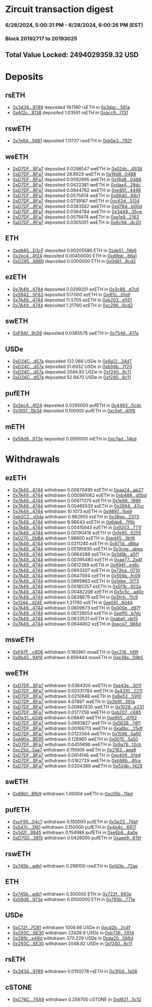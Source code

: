 # Zircuit transaction digest
### 6/28/2024, 5:00:31 PM - 6/28/2024, 6:00:26 PM (EST)
### Block 20192717 to 20193025

## Total Value Locked: 2494029359.32 USD

# Deposits
## rsETH
- [0x3434...9789](https://etherscan.io/address/0x34349c5569e7B846c3558961552D2202760A9789) deposited 19.1180 rsETH in [0x3dac...581a](https://etherscan.io/tx/0x34349c5569e7B846c3558961552D2202760A9789)
- [0xA12c...8138](https://etherscan.io/address/0xA12cBafFC4b5d82Cc7A9b65388d8a8993e5C8138) deposited 1.03591 rsETH in [0xacc9...7f31](https://etherscan.io/tx/0xA12cBafFC4b5d82Cc7A9b65388d8a8993e5C8138)
## rswETH
- [0x7e64...56B1](https://etherscan.io/address/0x7e64D0E44d477FA57D4ED7979760bB0C4eE556B1) deposited 1.11727 rswETH in [0xb5e3...782f](https://etherscan.io/tx/0x7e64D0E44d477FA57D4ED7979760bB0C4eE556B1)
## weETH
- [0xD7DF...BFa7](https://etherscan.io/address/0xD7DF7E085214743530afF339aFC420c7c720BFa7) deposited 0.0298547 weETH in [0x02dc...4938](https://etherscan.io/tx/0xD7DF7E085214743530afF339aFC420c7c720BFa7)
- [0xD7DF...BFa7](https://etherscan.io/address/0xD7DF7E085214743530afF339aFC420c7c720BFa7) deposited 28.8929 weETH in [0x16d8...0488](https://etherscan.io/tx/0xD7DF7E085214743530afF339aFC420c7c720BFa7)
- [0xD7DF...BFa7](https://etherscan.io/address/0xD7DF7E085214743530afF339aFC420c7c720BFa7) deposited 0.0592895 weETH in [0x16d8...0488](https://etherscan.io/tx/0xD7DF7E085214743530afF339aFC420c7c720BFa7)
- [0xD7DF...BFa7](https://etherscan.io/address/0xD7DF7E085214743530afF339aFC420c7c720BFa7) deposited 0.0422381 weETH in [0xdaa4...28dc](https://etherscan.io/tx/0xD7DF7E085214743530afF339aFC420c7c720BFa7)
- [0xD7DF...BFa7](https://etherscan.io/address/0xD7DF7E085214743530afF339aFC420c7c720BFa7) deposited 0.0844762 weETH in [0xe85f...4496](https://etherscan.io/tx/0xD7DF7E085214743530afF339aFC420c7c720BFa7)
- [0xD7DF...BFa7](https://etherscan.io/address/0xD7DF7E085214743530afF339aFC420c7c720BFa7) deposited 0.0575974 weETH in [0x66d0...88c1](https://etherscan.io/tx/0xD7DF7E085214743530afF339aFC420c7c720BFa7)
- [0xD7DF...BFa7](https://etherscan.io/address/0xD7DF7E085214743530afF339aFC420c7c720BFa7) deposited 0.0739167 weETH in [0xc62d...5134](https://etherscan.io/tx/0xD7DF7E085214743530afF339aFC420c7c720BFa7)
- [0xD7DF...BFa7](https://etherscan.io/address/0xD7DF7E085214743530afF339aFC420c7c720BFa7) deposited 0.0393582 weETH in [0xd784...b00d](https://etherscan.io/tx/0xD7DF7E085214743530afF339aFC420c7c720BFa7)
- [0xD7DF...BFa7](https://etherscan.io/address/0xD7DF7E085214743530afF339aFC420c7c720BFa7) deposited 0.0364784 weETH in [0x3449...35ce](https://etherscan.io/tx/0xD7DF7E085214743530afF339aFC420c7c720BFa7)
- [0xD7DF...BFa7](https://etherscan.io/address/0xD7DF7E085214743530afF339aFC420c7c720BFa7) deposited 0.0575974 weETH in [0xe1e9...2163](https://etherscan.io/tx/0xD7DF7E085214743530afF339aFC420c7c720BFa7)
- [0xD7DF...BFa7](https://etherscan.io/address/0xD7DF7E085214743530afF339aFC420c7c720BFa7) deposited 0.0305051 weETH in [0x6c94...dc20](https://etherscan.io/tx/0xD7DF7E085214743530afF339aFC420c7c720BFa7)
## ETH
- [0xdA65...D3cF](https://etherscan.io/address/0xdA656d348871ee663Ab0615452afff6F87eFD3cF) deposited 0.00205586 ETH in [0xab51...f4b6](https://etherscan.io/tx/0xdA656d348871ee663Ab0615452afff6F87eFD3cF)
- [0x2ec4...4f24](https://etherscan.io/address/0x2ec40B11539ECc25a4D2E0f5e8CbF14c59294f24) deposited 0.00400000 ETH in [0xd9bb...86a1](https://etherscan.io/tx/0x2ec40B11539ECc25a4D2E0f5e8CbF14c59294f24)
- [0xD285...9889](https://etherscan.io/address/0xD285C260e75240D982f7341a2aFe94244CC59889) deposited 0.0300000 ETH in [0x0d61...8cd2](https://etherscan.io/tx/0xD285C260e75240D982f7341a2aFe94244CC59889)
## ezETH
- [0x7A49...4744](https://etherscan.io/address/0x7A493Be5c2ce014cD049Bf178a1ac0Db1B434744) deposited 0.0299201 ezETH in [0x3c88...d7c6](https://etherscan.io/tx/0x7A493Be5c2ce014cD049Bf178a1ac0Db1B434744)
- [0x5942...5F83](https://etherscan.io/address/0x59426902B232182A6e833903761Ef617E1375F83) deposited 517.000 ezETH in [0xdf1c...05df](https://etherscan.io/tx/0x59426902B232182A6e833903761Ef617E1375F83)
- [0x7A49...4744](https://etherscan.io/address/0x7A493Be5c2ce014cD049Bf178a1ac0Db1B434744) deposited 11.5705 ezETH in [0xb203...e551](https://etherscan.io/tx/0x7A493Be5c2ce014cD049Bf178a1ac0Db1B434744)
- [0x7A49...4744](https://etherscan.io/address/0x7A493Be5c2ce014cD049Bf178a1ac0Db1B434744) deposited 1.21760 ezETH in [0xc296...6cd2](https://etherscan.io/tx/0x7A493Be5c2ce014cD049Bf178a1ac0Db1B434744)
## swETH
- [0xF9Af...9c59](https://etherscan.io/address/0xF9AfC3cFbA506d2913C467Eb992d1Fb9F1F49c59) deposited 0.0385578 swETH in [0x7546...417a](https://etherscan.io/tx/0xF9AfC3cFbA506d2913C467Eb992d1Fb9F1F49c59)
## USDe
- [0xD24C...d57a](https://etherscan.io/address/0xD24Cfe2d0fa81369ca6291c28ac5426e16B6d57a) deposited 132.068 USDe in [0x8a12...34d7](https://etherscan.io/tx/0xD24Cfe2d0fa81369ca6291c28ac5426e16B6d57a)
- [0xD24C...d57a](https://etherscan.io/address/0xD24Cfe2d0fa81369ca6291c28ac5426e16B6d57a) deposited 51.6932 USDe in [0xb94b...7f20](https://etherscan.io/tx/0xD24Cfe2d0fa81369ca6291c28ac5426e16B6d57a)
- [0xD24C...d57a](https://etherscan.io/address/0xD24Cfe2d0fa81369ca6291c28ac5426e16B6d57a) deposited 2048.82 USDe in [0xf240...8c11](https://etherscan.io/tx/0xD24Cfe2d0fa81369ca6291c28ac5426e16B6d57a)
- [0xD24C...d57a](https://etherscan.io/address/0xD24Cfe2d0fa81369ca6291c28ac5426e16B6d57a) deposited 52.9470 USDe in [0xf240...8c11](https://etherscan.io/tx/0xD24Cfe2d0fa81369ca6291c28ac5426e16B6d57a)
## pufETH
- [0x2ec4...4f24](https://etherscan.io/address/0x2ec40B11539ECc25a4D2E0f5e8CbF14c59294f24) deposited 0.0295000 pufETH in [0x4493...5cdc](https://etherscan.io/tx/0x2ec40B11539ECc25a4D2E0f5e8CbF14c59294f24)
- [0x1007...0b34](https://etherscan.io/address/0x10075cFac7Be835DAA01A5a9a3333007865b0b34) deposited 0.100000 pufETH in [0xc5ef...40f8](https://etherscan.io/tx/0x10075cFac7Be835DAA01A5a9a3333007865b0b34)
## mETH
- [0x58d9...973e](https://etherscan.io/address/0x58d908a3A5931F3b744e3c442aC7624D2b20973e) deposited 0.0591000 mETH in [0xc7ad...14bd](https://etherscan.io/tx/0x58d908a3A5931F3b744e3c442aC7624D2b20973e)
# Withdrawals
## ezETH
- [0x7A49...4744](https://etherscan.io/address/0x7A493Be5c2ce014cD049Bf178a1ac0Db1B434744) withdrawn 0.00670495 ezETH in [0xaa24...ab27](https://etherscan.io/tx/0x7A493Be5c2ce014cD049Bf178a1ac0Db1B434744)
- [0x7A49...4744](https://etherscan.io/address/0x7A493Be5c2ce014cD049Bf178a1ac0Db1B434744) withdrawn 0.000981062 ezETH in [0xb488...d5bd](https://etherscan.io/tx/0x7A493Be5c2ce014cD049Bf178a1ac0Db1B434744)
- [0x7A49...4744](https://etherscan.io/address/0x7A493Be5c2ce014cD049Bf178a1ac0Db1B434744) withdrawn 0.00671375 ezETH in [0x1e98...1896](https://etherscan.io/tx/0x7A493Be5c2ce014cD049Bf178a1ac0Db1B434744)
- [0x7A49...4744](https://etherscan.io/address/0x7A493Be5c2ce014cD049Bf178a1ac0Db1B434744) withdrawn 0.00465539 ezETH in [0x2684...47cc](https://etherscan.io/tx/0x7A493Be5c2ce014cD049Bf178a1ac0Db1B434744)
- [0x7A49...4744](https://etherscan.io/address/0x7A493Be5c2ce014cD049Bf178a1ac0Db1B434744) withdrawn 10.1073 ezETH in [0x9897...fbe9](https://etherscan.io/tx/0x7A493Be5c2ce014cD049Bf178a1ac0Db1B434744)
- [0xb2C2...d3da](https://etherscan.io/address/0xb2C2A4FFB324f181bb3e1F48029a2db7e19cd3da) withdrawn 0.982955 ezETH in [0x36ee...2373](https://etherscan.io/tx/0xb2C2A4FFB324f181bb3e1F48029a2db7e19cd3da)
- [0x7A49...4744](https://etherscan.io/address/0x7A493Be5c2ce014cD049Bf178a1ac0Db1B434744) withdrawn 8.96643 ezETH in [0x6de8...7f6b](https://etherscan.io/tx/0x7A493Be5c2ce014cD049Bf178a1ac0Db1B434744)
- [0x7A49...4744](https://etherscan.io/address/0x7A493Be5c2ce014cD049Bf178a1ac0Db1B434744) withdrawn 0.00415643 ezETH in [0x9203...771f](https://etherscan.io/tx/0x7A493Be5c2ce014cD049Bf178a1ac0Db1B434744)
- [0x7A49...4744](https://etherscan.io/address/0x7A493Be5c2ce014cD049Bf178a1ac0Db1B434744) withdrawn 0.00190416 ezETH in [0xfe95...6255](https://etherscan.io/tx/0x7A493Be5c2ce014cD049Bf178a1ac0Db1B434744)
- [0x0270...0bBA](https://etherscan.io/address/0x027027F905F0390B7D9B60b0E31405B63d080bBA) withdrawn 1.98600 ezETH in [0xed45...3bf6](https://etherscan.io/tx/0x027027F905F0390B7D9B60b0E31405B63d080bBA)
- [0x7A49...4744](https://etherscan.io/address/0x7A493Be5c2ce014cD049Bf178a1ac0Db1B434744) withdrawn 0.0211240 ezETH in [0x871d...d9ba](https://etherscan.io/tx/0x7A493Be5c2ce014cD049Bf178a1ac0Db1B434744)
- [0x7A49...4744](https://etherscan.io/address/0x7A493Be5c2ce014cD049Bf178a1ac0Db1B434744) withdrawn 0.00195930 ezETH in [0x3cee...abea](https://etherscan.io/tx/0x7A493Be5c2ce014cD049Bf178a1ac0Db1B434744)
- [0x7A49...4744](https://etherscan.io/address/0x7A493Be5c2ce014cD049Bf178a1ac0Db1B434744) withdrawn 0.0664286 ezETH in [0x1d9b...a5f1](https://etherscan.io/tx/0x7A493Be5c2ce014cD049Bf178a1ac0Db1B434744)
- [0x7A49...4744](https://etherscan.io/address/0x7A493Be5c2ce014cD049Bf178a1ac0Db1B434744) withdrawn 0.00395480 ezETH in [0xae77...2a4f](https://etherscan.io/tx/0x7A493Be5c2ce014cD049Bf178a1ac0Db1B434744)
- [0x7A49...4744](https://etherscan.io/address/0x7A493Be5c2ce014cD049Bf178a1ac0Db1B434744) withdrawn 0.0612369 ezETH in [0x694f...ed8c](https://etherscan.io/tx/0x7A493Be5c2ce014cD049Bf178a1ac0Db1B434744)
- [0x7A49...4744](https://etherscan.io/address/0x7A493Be5c2ce014cD049Bf178a1ac0Db1B434744) withdrawn 0.0663307 ezETH in [0x72ba...0710](https://etherscan.io/tx/0x7A493Be5c2ce014cD049Bf178a1ac0Db1B434744)
- [0x7A49...4744](https://etherscan.io/address/0x7A493Be5c2ce014cD049Bf178a1ac0Db1B434744) withdrawn 0.0647094 ezETH in [0x559a...fc09](https://etherscan.io/tx/0x7A493Be5c2ce014cD049Bf178a1ac0Db1B434744)
- [0x7A49...4744](https://etherscan.io/address/0x7A493Be5c2ce014cD049Bf178a1ac0Db1B434744) withdrawn 0.0665863 ezETH in [0xfebe...5f73](https://etherscan.io/tx/0x7A493Be5c2ce014cD049Bf178a1ac0Db1B434744)
- [0x7A49...4744](https://etherscan.io/address/0x7A493Be5c2ce014cD049Bf178a1ac0Db1B434744) withdrawn 0.00185257 ezETH in [0x5f1b...922a](https://etherscan.io/tx/0x7A493Be5c2ce014cD049Bf178a1ac0Db1B434744)
- [0x7A49...4744](https://etherscan.io/address/0x7A493Be5c2ce014cD049Bf178a1ac0Db1B434744) withdrawn 0.00482206 ezETH in [0x5c5c...ad0c](https://etherscan.io/tx/0x7A493Be5c2ce014cD049Bf178a1ac0Db1B434744)
- [0x7A49...4744](https://etherscan.io/address/0x7A493Be5c2ce014cD049Bf178a1ac0Db1B434744) withdrawn 0.0638679 ezETH in [0x5fcb...11c9](https://etherscan.io/tx/0x7A493Be5c2ce014cD049Bf178a1ac0Db1B434744)
- [0x1244...d24E](https://etherscan.io/address/0x1244d96845D94B3d1A550110A5C97Ef018F4d24E) withdrawn 1.21760 ezETH in [0xe05f...8044](https://etherscan.io/tx/0x1244d96845D94B3d1A550110A5C97Ef018F4d24E)
- [0x7A49...4744](https://etherscan.io/address/0x7A493Be5c2ce014cD049Bf178a1ac0Db1B434744) withdrawn 0.0609673 ezETH in [0x000e...d97f](https://etherscan.io/tx/0x7A493Be5c2ce014cD049Bf178a1ac0Db1B434744)
- [0x7A49...4744](https://etherscan.io/address/0x7A493Be5c2ce014cD049Bf178a1ac0Db1B434744) withdrawn 0.00728054 ezETH in [0xeff0...b7dc](https://etherscan.io/tx/0x7A493Be5c2ce014cD049Bf178a1ac0Db1B434744)
- [0x7A49...4744](https://etherscan.io/address/0x7A493Be5c2ce014cD049Bf178a1ac0Db1B434744) withdrawn 0.0633531 ezETH in [0xabaf...de15](https://etherscan.io/tx/0x7A493Be5c2ce014cD049Bf178a1ac0Db1B434744)
- [0x7A49...4744](https://etherscan.io/address/0x7A493Be5c2ce014cD049Bf178a1ac0Db1B434744) withdrawn 0.0644902 ezETH in [0xeca7...966d](https://etherscan.io/tx/0x7A493Be5c2ce014cD049Bf178a1ac0Db1B434744)
## mswETH
- [0xF87F...c8D6](https://etherscan.io/address/0xF87F2c4EcD0EBd316A6965362d0260E70893c8D6) withdrawn 0.180861 mswETH in [0xc216...fd9f](https://etherscan.io/tx/0xF87F2c4EcD0EBd316A6965362d0260E70893c8D6)
- [0x8b45...9Af8](https://etherscan.io/address/0x8b45C5a7Aa685AA036F5094c80c9cDb5BfFd9Af8) withdrawn 0.659444 mswETH in [0xe38a...59b5](https://etherscan.io/tx/0x8b45C5a7Aa685AA036F5094c80c9cDb5BfFd9Af8)
## weETH
- [0xD7DF...BFa7](https://etherscan.io/address/0xD7DF7E085214743530afF339aFC420c7c720BFa7) withdrawn 0.0364300 weETH in [0xe43e...301f](https://etherscan.io/tx/0xD7DF7E085214743530afF339aFC420c7c720BFa7)
- [0xD7DF...BFa7](https://etherscan.io/address/0xD7DF7E085214743530afF339aFC420c7c720BFa7) withdrawn 0.00331784 weETH in [0x4310...2211](https://etherscan.io/tx/0xD7DF7E085214743530afF339aFC420c7c720BFa7)
- [0xD7DF...BFa7](https://etherscan.io/address/0xD7DF7E085214743530afF339aFC420c7c720BFa7) withdrawn 0.0210848 weETH in [0x8e52...5910](https://etherscan.io/tx/0xD7DF7E085214743530afF339aFC420c7c720BFa7)
- [0xD7DF...BFa7](https://etherscan.io/address/0xD7DF7E085214743530afF339aFC420c7c720BFa7) withdrawn 4.07867 weETH in [0x2b9f...361a](https://etherscan.io/tx/0xD7DF7E085214743530afF339aFC420c7c720BFa7)
- [0xD7DF...BFa7](https://etherscan.io/address/0xD7DF7E085214743530afF339aFC420c7c720BFa7) withdrawn 0.00887430 weETH in [0x1029...e231](https://etherscan.io/tx/0xD7DF7E085214743530afF339aFC420c7c720BFa7)
- [0xD7DF...BFa7](https://etherscan.io/address/0xD7DF7E085214743530afF339aFC420c7c720BFa7) withdrawn 0.0177258 weETH in [0xb207...c685](https://etherscan.io/tx/0xD7DF7E085214743530afF339aFC420c7c720BFa7)
- [0xDe31...d2d6](https://etherscan.io/address/0xDe31827cfB67AbE3547C031fe260A2304F4ad2d6) withdrawn 4.08840 weETH in [0xe955...d762](https://etherscan.io/tx/0xDe31827cfB67AbE3547C031fe260A2304F4ad2d6)
- [0xD7DF...BFa7](https://etherscan.io/address/0xD7DF7E085214743530afF339aFC420c7c720BFa7) withdrawn 0.0693827 weETH in [0x5639...74f1](https://etherscan.io/tx/0xD7DF7E085214743530afF339aFC420c7c720BFa7)
- [0xD7DF...BFa7](https://etherscan.io/address/0xD7DF7E085214743530afF339aFC420c7c720BFa7) withdrawn 0.00166713 weETH in [0xa6bc...25df](https://etherscan.io/tx/0xD7DF7E085214743530afF339aFC420c7c720BFa7)
- [0xD7DF...BFa7](https://etherscan.io/address/0xD7DF7E085214743530afF339aFC420c7c720BFa7) withdrawn 0.0122084 weETH in [0x1598...5a50](https://etherscan.io/tx/0xD7DF7E085214743530afF339aFC420c7c720BFa7)
- [0xA90a...BE95](https://etherscan.io/address/0xA90a133b44f2d213dC44c381c012C839e8cCBE95) withdrawn 0.128965 weETH in [0x0015...5a50](https://etherscan.io/tx/0xA90a133b44f2d213dC44c381c012C839e8cCBE95)
- [0xD7DF...BFa7](https://etherscan.io/address/0xD7DF7E085214743530afF339aFC420c7c720BFa7) withdrawn 0.0455696 weETH in [0x9a79...12cb](https://etherscan.io/tx/0xD7DF7E085214743530afF339aFC420c7c720BFa7)
- [0xc25d...3aa7](https://etherscan.io/address/0xc25d35024Dd497D3825115828994Bb08D12a3aa7) withdrawn 0.110000 weETH in [0x2162...aea9](https://etherscan.io/tx/0xc25d35024Dd497D3825115828994Bb08D12a3aa7)
- [0xD7DF...BFa7](https://etherscan.io/address/0xD7DF7E085214743530afF339aFC420c7c720BFa7) withdrawn 0.0614146 weETH in [0xe409...01e4](https://etherscan.io/tx/0xD7DF7E085214743530afF339aFC420c7c720BFa7)
- [0xD7DF...BFa7](https://etherscan.io/address/0xD7DF7E085214743530afF339aFC420c7c720BFa7) withdrawn 0.0162729 weETH in [0xb98b...4fce](https://etherscan.io/tx/0xD7DF7E085214743530afF339aFC420c7c720BFa7)
- [0xD7DF...BFa7](https://etherscan.io/address/0xD7DF7E085214743530afF339aFC420c7c720BFa7) withdrawn 0.0204389 weETH in [0x524b...f429](https://etherscan.io/tx/0xD7DF7E085214743530afF339aFC420c7c720BFa7)
## swETH
- [0x88b1...Bfb9](https://etherscan.io/address/0x88b182b51B2d9f9EEF233e2326f493C4D13CBfb9) withdrawn 1.00004 swETH in [0xc05b...11ed](https://etherscan.io/tx/0x88b182b51B2d9f9EEF233e2326f493C4D13CBfb9)
## pufETH
- [0xcF95...04c7](https://etherscan.io/address/0xcF95cEDcD54A0f57b7A3807f6B50b8544fe204c7) withdrawn 0.150000 pufETH in [0x3e23...74bf](https://etherscan.io/tx/0xcF95cEDcD54A0f57b7A3807f6B50b8544fe204c7)
- [0x547c...3f41](https://etherscan.io/address/0x547c55F7845ef7D8B007dD6D3C5E541434C83f41) withdrawn 0.150000 pufETH in [0x4e4c...6617](https://etherscan.io/tx/0x547c55F7845ef7D8B007dD6D3C5E541434C83f41)
- [0x1d2f...9845](https://etherscan.io/address/0x1d2f1255f821aAe2505c9697efa3296106509845) withdrawn 0.154988 pufETH in [0xe6b8...4a0e](https://etherscan.io/tx/0x1d2f1255f821aAe2505c9697efa3296106509845)
- [0xD70D...3815](https://etherscan.io/address/0xD70D5B577B95d63cF8b302cE2E02FaF392e43815) withdrawn 0.0428000 pufETH in [0xaee9...615f](https://etherscan.io/tx/0xD70D5B577B95d63cF8b302cE2E02FaF392e43815)
## rswETH
- [0x745b...adb1](https://etherscan.io/address/0x745b9A68e2240de3a88F3cf2861f0Cd5C784adb1) withdrawn 0.298100 rswETH in [0xfd3e...72ae](https://etherscan.io/tx/0x745b9A68e2240de3a88F3cf2861f0Cd5C784adb1)
## ETH
- [0x745b...adb1](https://etherscan.io/address/0x745b9A68e2240de3a88F3cf2861f0Cd5C784adb1) withdrawn 0.300000 ETH in [0x722f...993a](https://etherscan.io/tx/0x745b9A68e2240de3a88F3cf2861f0Cd5C784adb1)
- [0x58d9...973e](https://etherscan.io/address/0x58d908a3A5931F3b744e3c442aC7624D2b20973e) withdrawn 0.0500000 ETH in [0x785b...771e](https://etherscan.io/tx/0x58d908a3A5931F3b744e3c442aC7624D2b20973e)
## USDe
- [0xC12f...7CB1](https://etherscan.io/address/0xC12f80e8b763Df7FA5b400767698FD86c87F7CB1) withdrawn 1008.66 USDe in [0xcd2b...2c4f](https://etherscan.io/tx/0xC12f80e8b763Df7FA5b400767698FD86c87F7CB1)
- [0x293C...6E30](https://etherscan.io/address/0x293C6937D8D82e05B01335F7B33FBA0c8e256E30) withdrawn 22439.9 USDe in [0xb736...5914](https://etherscan.io/tx/0x293C6937D8D82e05B01335F7B33FBA0c8e256E30)
- [0x28fb...e49d](https://etherscan.io/address/0x28fbE238354AE223E236e3C120d31459503ae49d) withdrawn 370.229 USDe in [0xda20...566d](https://etherscan.io/tx/0x28fbE238354AE223E236e3C120d31459503ae49d)
- [0x293C...6E30](https://etherscan.io/address/0x293C6937D8D82e05B01335F7B33FBA0c8e256E30) withdrawn 2048.82 USDe in [0xf240...8c11](https://etherscan.io/tx/0x293C6937D8D82e05B01335F7B33FBA0c8e256E30)
## rsETH
- [0x3434...9789](https://etherscan.io/address/0x34349c5569e7B846c3558961552D2202760A9789) withdrawn 0.0150278 rsETH in [0x3f04...1a56](https://etherscan.io/tx/0x34349c5569e7B846c3558961552D2202760A9789)
## cSTONE
- [0xC76C...74A9](https://etherscan.io/address/0xC76Cd240Dee8CC138A93D01f5cbaAEcb450E74A9) withdrawn 0.256700 cSTONE in [0xd921...5c12](https://etherscan.io/tx/0xC76Cd240Dee8CC138A93D01f5cbaAEcb450E74A9)
